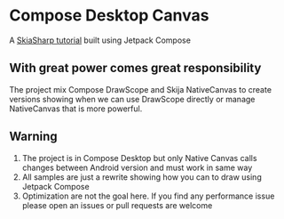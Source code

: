 # Compose Desktop Canvas
A [SkiaSharp tutorial](https://docs.microsoft.com/en-us/xamarin/xamarin-forms/user-interface/graphics/skiasharp/) built using Jetpack Compose

## With great power comes great responsibility
The project mix Compose DrawScope and Skija NativeCanvas to create versions showing when we can use DrawScope directly or manage NativeCanvas that is more powerful.

## Warning
1. The project is in Compose Desktop but only Native Canvas calls changes between Android version and must work in same way
2. All samples are just a rewrite showing how you can to draw using Jetpack Compose
3. Optimization are not the goal here. If you find any performance issue please open an issues or pull requests are welcome
